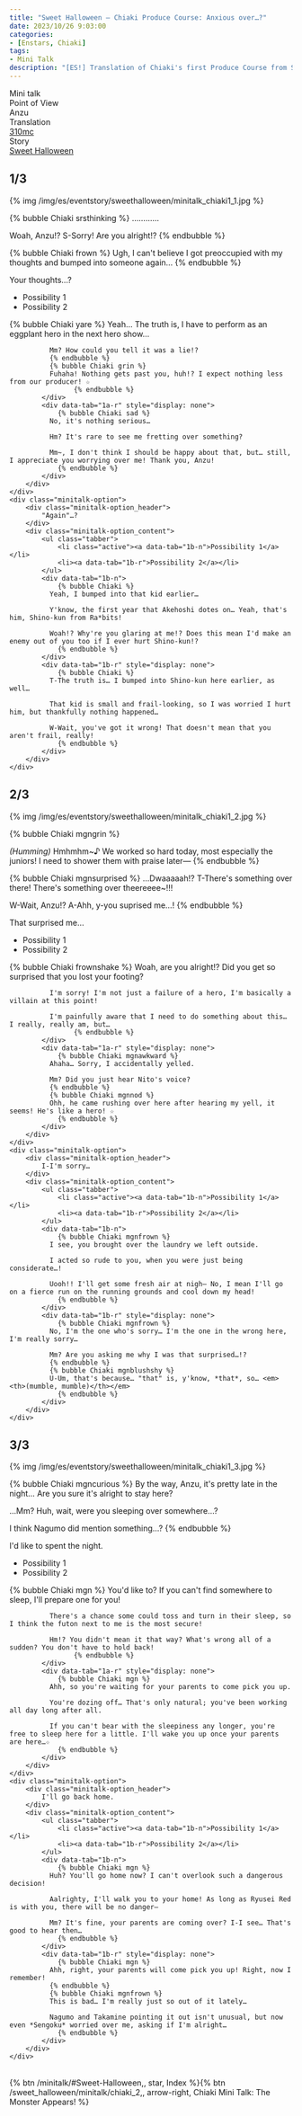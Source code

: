 ```yaml
---
title: "Sweet Halloween – Chiaki Produce Course: Anxious over…?"
date: 2023/10/26 9:03:00
categories:
- [Enstars, Chiaki]
tags:
- Mini Talk
description: "[ES!] Translation of Chiaki's first Produce Course from Sweet Halloween. From Anzu's POV."
---
```

<div class="three-wrapper" style="--storyColor:#965e7d;--storyColor-rgb:150,94,125;--storyColor-h:326.8;--storyColor-s: 23%;--storyColor-l:47.8%;">
    <div class="info-area">
        <div class="info">
            <div class="info-item characters">
                <div class="label">
                    Mini talk
                </div>
                <div class="value">
								<a href="/categories/Enstars/Chiaki" character="Chiaki"></a>
                </div>
            </div>
            <div class="info-item one">
                <div class="label">
                    Point of View
                </div>
                <div class="value">
                    Anzu
                </div>
            </div>
            <div class="info-item two">
                <div class="label">
                    Translation
                </div>
                <div class="value">
                    <a href="/about">310mc</a>
                </div>
            </div>
            <div class="info-item three">
                <div class="label">
                   Story
                </div>
                <div class="value">
                    <a href="/sweet_halloween">Sweet Halloween</a>
                </div>
            </div>
        </div>
    </div>
</div>

<!-- more -->

## <div mt="rare"></div> 1/3

{% img /img/es/eventstory/sweethalloween/minitalk_chiaki1_1.jpg %}

{% bubble Chiaki srsthinking %}
…………

Woah, Anzu!? S-Sorry! Are you alright!?
{% endbubble %}

{% bubble Chiaki frown %}
Ugh, I can't believe I got preoccupied with my thoughts and bumped into someone again…
{% endbubble %}

<div class="minitalk" character="Anzu">
    <div class="minitalk-option">
        <div class="minitalk-option_header">
            Your thoughts…?
        </div>
        <div class="minitalk-option_content">
			<ul class="tabber">
				<li class="active"><a data-tab="1a-n">Possibility 1</a></li>
				<li><a data-tab="1a-r">Possibility 2</a></li>
			</ul>
			<div data-tab="1a-n">
            	{% bubble Chiaki yare %}
              Yeah… The truth is, I have to perform as an eggplant hero in the next hero show…

              Mm? How could you tell it was a lie!?
              {% endbubble %}
              {% bubble Chiaki grin %}
              Fuhaha! Nothing gets past you, huh!? I expect nothing less from our producer! ☆
					{% endbubble %}
			</div>
			<div data-tab="1a-r" style="display: none">
            	{% bubble Chiaki sad %}
              No, it's nothing serious…

              Hm? It's rare to see me fretting over something?

              Mm~, I don't think I should be happy about that, but… still, I appreciate you worrying over me! Thank you, Anzu!
				{% endbubble %}
			</div>
        </div>
    </div>
	<div class="minitalk-option">
        <div class="minitalk-option_header">
            "Again"…?
        </div>
        <div class="minitalk-option_content">
			<ul class="tabber">
				<li class="active"><a data-tab="1b-n">Possibility 1</a></li>
				<li><a data-tab="1b-r">Possibility 2</a></li>
			</ul>
			<div data-tab="1b-n">
            	{% bubble Chiaki %}
              Yeah, I bumped into that kid earlier…

              Y'know, the first year that Akehoshi dotes on… Yeah, that's him, Shino-kun from Ra*bits!

              Woah!? Why're you glaring at me!? Does this mean I'd make an enemy out of you too if I ever hurt Shino-kun!?
				{% endbubble %}
			</div>
			<div data-tab="1b-r" style="display: none">
            	{% bubble Chiaki %}
              T-The truth is… I bumped into Shino-kun here earlier, as well…

              That kid is small and frail-looking, so I was worried I hurt him, but thankfully nothing happened…

              W-Wait, you've got it wrong! That doesn't mean that you aren't frail, really!
				{% endbubble %}
			</div>
        </div>
    </div>
</div>

## <div mt="rare"></div> 2/3

{% img /img/es/eventstory/sweethalloween/minitalk_chiaki1_2.jpg %}

{% bubble Chiaki mgngrin %}
<th><em>(Humming)</em></th> Hmhmhm~♪ We worked so hard today, most especially the juniors! I need to shower them with praise later—
{% endbubble %}

{% bubble Chiaki mgnsurprised %}
…Dwaaaaah!? T-There's something over there! There's something over theereeee~!!!

W-Wait, Anzu!? A-Ahh, y-you suprised me…!
{% endbubble %}

<div class="minitalk" character="Anzu">
    <div class="minitalk-option">
        <div class="minitalk-option_header">
            That surprised me…
        </div>
        <div class="minitalk-option_content">
			<ul class="tabber">
				<li class="active"><a data-tab="1a-n">Possibility 1</a></li>
				<li><a data-tab="1a-r">Possibility 2</a></li>
			</ul>
			<div data-tab="1a-n">
            	{% bubble Chiaki frownshake %}
              Woah, are you alright!? Did you get so surprised that you lost your footing?

              I'm sorry! I'm not just a failure of a hero, I'm basically a villain at this point!

              I'm painfully aware that I need to do something about this… I really, really am, but…
					{% endbubble %}
			</div>
			<div data-tab="1a-r" style="display: none">
            	{% bubble Chiaki mgnawkward %}
              Ahaha… Sorry, I accidentally yelled.

              Mm? Did you just hear Nito's voice?
              {% endbubble %}              
              {% bubble Chiaki mgnnod %}
              Ohh, he came rushing over here after hearing my yell, it seems! He's like a hero! ☆
				{% endbubble %}
			</div>
        </div>
    </div>
	<div class="minitalk-option">
        <div class="minitalk-option_header">
            I-I'm sorry…
        </div>
        <div class="minitalk-option_content">
			<ul class="tabber">
				<li class="active"><a data-tab="1b-n">Possibility 1</a></li>
				<li><a data-tab="1b-r">Possibility 2</a></li>
			</ul>
			<div data-tab="1b-n">
            	{% bubble Chiaki mgnfrown %}
              I see, you brought over the laundry we left outside.

              I acted so rude to you, when you were just being considerate…!

              Uooh!! I'll get some fresh air at nigh— No, I mean I'll go on a fierce run on the running grounds and cool down my head!
				{% endbubble %}
			</div>
			<div data-tab="1b-r" style="display: none">
            	{% bubble Chiaki mgnfrown %}
              No, I'm the one who's sorry… I'm the one in the wrong here, I'm really sorry…

              Mm? Are you asking me why I was that surprised…!?
              {% endbubble %}
              {% bubble Chiaki mgnblushshy %}
              U-Um, that's because… "that" is, y'know, *that*, so… <em><th>(mumble, mumble)</th></em>
				{% endbubble %}
			</div>
        </div>
    </div>
</div>

## <div mt="rare"></div> 3/3

{% img /img/es/eventstory/sweethalloween/minitalk_chiaki1_3.jpg %}

{% bubble Chiaki mgncurious %}
By the way, Anzu, it's pretty late in the night… Are you sure it's alright to stay here?

…Mm? Huh, wait, were you sleeping over somewhere…?

I think Nagumo did mention something…?
{% endbubble %}

<div class="minitalk" character="Anzu">
    <div class="minitalk-option">
        <div class="minitalk-option_header">
            I'd like to spent the night.
        </div>
        <div class="minitalk-option_content">
			<ul class="tabber">
				<li class="active"><a data-tab="1a-n">Possibility 1</a></li>
				<li><a data-tab="1a-r">Possibility 2</a></li>
			</ul>
			<div data-tab="1a-n">
            	{% bubble Chiaki mgn %}
              You'd like to? If you can't find somewhere to sleep, I'll prepare one for you!

              There's a chance some could toss and turn in their sleep, so I think the futon next to me is the most secure!

              Hm!? You didn't mean it that way? What's wrong all of a sudden? You don't have to hold back!
					{% endbubble %}
			</div>
			<div data-tab="1a-r" style="display: none">
            	{% bubble Chiaki mgn %}
              Ahh, so you're waiting for your parents to come pick you up.

              You're dozing off… That's only natural; you've been working all day long after all.

              If you can't bear with the sleepiness any longer, you're free to sleep here for a little. I'll wake you up once your parents are here…☆
				{% endbubble %}
			</div>
        </div>
    </div>
	<div class="minitalk-option">
        <div class="minitalk-option_header">
            I'll go back home.
        </div>
        <div class="minitalk-option_content">
			<ul class="tabber">
				<li class="active"><a data-tab="1b-n">Possibility 1</a></li>
				<li><a data-tab="1b-r">Possibility 2</a></li>
			</ul>
			<div data-tab="1b-n">
            	{% bubble Chiaki mgn %}
              Huh? You'll go home now? I can't overlook such a dangerous decision!

              Aalrighty, I'll walk you to your home! As long as Ryusei Red is with you, there will be no danger—

              Mm? It's fine, your parents are coming over? I-I see… That's good to hear then…
				{% endbubble %}
			</div>
			<div data-tab="1b-r" style="display: none">
            	{% bubble Chiaki mgn %}
              Ahh, right, your parents will come pick you up! Right, now I remember!
              {% endbubble %}
              {% bubble Chiaki mgnfrown %}
              This is bad… I'm really just so out of it lately…

              Nagumo and Takamine pointing it out isn't unusual, but now even *Sengoku* worried over me, asking if I'm alright…
				{% endbubble %}
			</div>
        </div>
    </div>
</div>
<br>
<div toc>{% btn /minitalk/#Sweet-Halloween,, star, Index %}{% btn /sweet_halloween/minitalk/chiaki_2,, arrow-right, Chiaki Mini Talk: The Monster Appears! %}</div>
